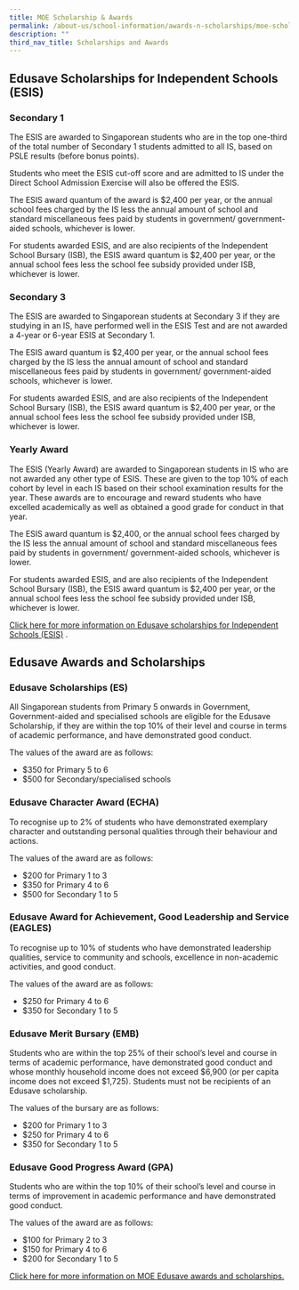 ```yaml
---
title: MOE Scholarship & Awards
permalink: /about-us/school-information/awards-n-scholarships/moe-scholarships-n-awards/
description: ""
third_nav_title: Scholarships and Awards
---
```

## Edusave Scholarships for Independent Schools (ESIS)


### Secondary 1

The ESIS are awarded to Singaporean students who are in the top one-third of the total number of Secondary 1 students admitted to all IS, based on PSLE results (before bonus points).

Students who meet the ESIS cut-off score and are admitted to IS under the Direct School Admission Exercise will also be offered the ESIS.

The ESIS award quantum of the award is $2,400 per year, or the annual school fees charged by the IS less the annual amount of school and standard miscellaneous fees paid by students in government/ government-aided schools, whichever is lower.

For students awarded ESIS, and are also recipients of the Independent School Bursary (ISB), the ESIS award quantum is $2,400 per year, or the annual school fees less the school fee subsidy provided under ISB, whichever is lower.

  

### Secondary 3

The ESIS are awarded to Singaporean students at Secondary 3 if they are studying in an IS, have performed well in the ESIS Test and are not awarded a 4-year or 6-year ESIS at Secondary 1.

The ESIS award quantum is $2,400 per year, or the annual school fees charged by the IS less the annual amount of school and standard miscellaneous fees paid by students in government/ government-aided schools, whichever is lower.

For students awarded ESIS, and are also recipients of the Independent School Bursary (ISB), the ESIS award quantum is $2,400 per year, or the annual school fees less the school fee subsidy provided under ISB, whichever is lower.

  

### Yearly Award

The ESIS (Yearly Award) are awarded to Singaporean students in IS who are not awarded any other type of ESIS. These are given to the top 10% of each cohort by level in each IS based on their school examination results for the year. These awards are to encourage and reward students who have excelled academically as well as obtained a good grade for conduct in that year.

The ESIS award quantum is $2,400, or the annual school fees charged by the IS less the annual amount of school and standard miscellaneous fees paid by students in government/ government-aided schools, whichever is lower.

For students awarded ESIS, and are also recipients of the Independent School Bursary (ISB), the ESIS award quantum is $2,400 per year, or the annual school fees less the school fee subsidy provided under ISB, whichever is lower.

[Click here for more information on Edusave scholarships for Independent Schools (ESIS)](https://www.moe.gov.sg/financial-matters/awards-scholarships/edusave-scholarships-independent) .  


## Edusave Awards and Scholarships


### Edusave Scholarships (ES) 

All Singaporean students from Primary 5 onwards in Government, Government-aided and specialised schools are eligible for the Edusave Scholarship, if they are within the top 10% of their level and course in terms of academic performance, and have demonstrated good conduct. 

The values of the award are as follows:

*   $350 for Primary 5 to 6
*   $500 for Secondary/specialised schools


### Edusave Character Award (ECHA) 

To recognise up to 2% of students who have demonstrated exemplary character and outstanding personal qualities through their behaviour and actions.

The values of the award are as follows:

*   $200 for Primary 1 to 3
*   $350 for Primary 4 to 6
*   $500 for Secondary 1 to 5


### Edusave Award for Achievement, Good Leadership and Service (EAGLES)

To recognise up to 10% of students who have demonstrated leadership qualities, service to community and schools, excellence in non-academic activities, and good conduct.

The values of the award are as follows:

*   $250 for Primary 4 to 6
*   $350 for Secondary 1 to 5


### Edusave Merit Bursary (EMB)

Students who are within the top 25% of their school’s level and course in terms of academic performance, have demonstrated good conduct and whose monthly household income does not exceed $6,900 (or per capita income does not exceed $1,725). Students must not be recipients of an Edusave scholarship.

The values of the bursary are as follows:

*   $200 for Primary 1 to 3
*   $250 for Primary 4 to 6
*   $350 for Secondary 1 to 5


### Edusave Good Progress Award (GPA)

Students who are within the top 10% of their school’s level and course in terms of improvement in academic performance and have demonstrated good conduct.

The values of the award are as follows:

*   $100 for Primary 2 to 3
*   $150 for Primary 4 to 6
*   $200 for Secondary 1 to 5


[Click here for more information on MOE Edusave awards and scholarships.](https://www.moe.gov.sg/financial-matters/awards-scholarships/edusave-awards)